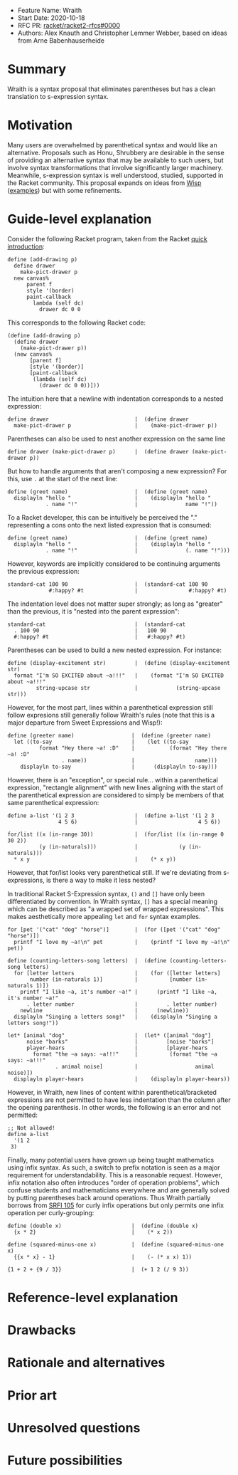- Feature Name: Wraith
- Start Date: 2020-10-18
- RFC PR: [racket/racket2-rfcs#0000](https://github.com/racket/racket2-rfcs/pull/0000)
- Authors: Alex Knauth and Christopher Lemmer Webber, based on ideas from Arne Babenhauserheide

# Summary
[summary]: #summary

Wraith is a syntax proposal that eliminates parentheses but has a clean translation to s-expression syntax.

# Motivation
[motivation]: #motivation

Many users are overwhelmed by parenthetical syntax and would like an alternative.  Proposals such as Honu, Shrubbery are desirable in the sense of providing an alternative syntax that may be available to such users, but involve syntax transformations that involve significantly larger machinery.  Meanwhile, s-expression syntax is well understood, studied, supported in the Racket community.  This proposal expands on ideas from [Wisp](http://srfi.schemers.org/srfi-119/srfi-119.html) ([examples](https://dustycloud.org/blog/wisp-lisp-alternative/)) but with some refinements.

<!-- TODO: Expand -->

# Guide-level explanation
[guide-level-explanation]: #guide-level-explanation

Consider the following Racket program, taken from the Racket
[quick introduction](https://docs.racket-lang.org/quick/index.html):

``` racket
define (add-drawing p)
  define drawer
    make-pict-drawer p
  new canvas%
      parent f
      style '(border)
      paint-callback
        lambda (self dc)
          drawer dc 0 0
```

This corresponds to the following Racket code:

``` racket
(define (add-drawing p)
  (define drawer
    (make-pict-drawer p))
  (new canvas%
       [parent f]
       [style '(border)]
       [paint-callback
        (lambda (self dc)
          (drawer dc 0 0))]))
```

The intuition here that a newline with indentation corresponds to
a nested expression:

``` racket
define drawer                           |  (define drawer
  make-pict-drawer p                    |    (make-pict-drawer p))
```

Parentheses can also be used to nest another expression on the same line

``` racket
define drawer (make-pict-drawer p)      |  (define drawer (make-pict-drawer p))
```

But how to handle arguments that aren't composing a new expression?
For this, use `.` at the start of the next line:

``` racket
define (greet name)                     |  (define (greet name)
  displayln "hello "                    |    (displayln "hello "
            . name "!"                  |               name "!"))
```

To a Racket developer, this can be intuitively be perceived the "."
representing a cons onto the next listed expression that is consumed:

``` racket
define (greet name)                     |  (define (greet name)
  displayln "hello "                    |    (displayln "hello "
            . name "!"                  |               (. name "!")))
```

However, keywords are implicitly considered to be continuing arguments
the previous expression:

``` racket
standard-cat 100 90                     |  (standard-cat 100 90
             #:happy? #t                |                #:happy? #t)
```

The indentation level does not matter super strongly; as long as
"greater" than the previous, it is "nested into the parent
expression":

``` racket
standard-cat                            |  (standard-cat
  . 100 90                              |   100 90
  #:happy? #t                           |   #:happy? #t)
```

Parentheses can be used to build a new nested expression.  For
instance:

``` racket
define (display-excitement str)         |  (define (display-excitement str)
  format "I'm SO EXCITED about ~a!!!"   |    (format "I'm SO EXCITED about ~a!!!"
         string-upcase str              |            (string-upcase str)))
```

However, for the most part, lines within a parenthetical expression still
follow expresions still generally follow Wraith's rules
(note that this is a major departure from Sweet Expressions and Wisp!):

``` racket
define (greeter name)                  |  (define (greeter name)
  let ((to-say                         |    (let ((to-say
          format "Hey there ~a! :D"    |           (format "Hey there ~a! :D"
                 . name))              |                   name)))
    displayln to-say                   |      (displayln to-say)))
```

However, there is an "exception", or special rule...
within a parenthetical expression, "rectangle alignment" with new lines
aligning with the start of the parenthetical expression are considered
to simply be members of that same parenthetical expression:

``` racket
define a-list '(1 2 3                   |  (define a-list '(1 2 3
                4 5 6)                  |                   4 5 6))
```

``` racket
for/list ((x (in-range 30))             |  (for/list ((x (in-range 0 30 2))
          (y (in-naturals)))            |             (y (in-naturals)))
  * x y                                 |    (* x y))
```

However, that for/list looks very parenthetical still.
If we're deviating from s-expressions, is there a way to make
it less nested?

In traditional Racket S-Expression syntax, `()` and `[]` have only
been differentiated by convention.
In Wraith syntax, `[]` has a special meaning which can be described
as "a wrapped set of wrapped expressions".
This makes aesthetically more appealing `let` and `for` syntax examples.

``` racket
for [pet '("cat" "dog" "horse")]        |  (for ([pet '("cat" "dog" "horse")])
  printf "I love my ~a!\n" pet          |    (printf "I love my ~a!\n" pet))
```

``` racket
define (counting-letters-song letters)  |  (define (counting-letters-song letters)
  for [letter letters                   |    (for ([letter letters]
       number (in-naturals 1)]          |          [number (in-naturals 1)])
    printf "I like ~a, it's number ~a!" |      (printf "I like ~a, it's number ~a!"
      . letter number                   |         . letter number)
    newline                             |      (newline))
  displayln "Singing a letters song!"   |    (displayln "Singing a letters song!"))
```

``` racket
let* [animal "dog"                      |  (let* ([animal "dog"]
      noise "barks"                     |         [noise "barks"]
      player-hears                      |         [player-hears
        format "the ~a says: ~a!!!"     |          (format "the ~a says: ~a!!!"
               . animal noise]          |                  animal noise)])
  displayln player-hears                |    (displayln player-hears))
```

However, in Wraith, new lines of content within parenthetical/bracketed
expressions are not permitted to have less indentation than the column
after the opening parenthesis.
In other words, the following is an error and not permitted:

``` racket
;; Not allowed!
define a-list
  '(1 2
 3)
```

Finally, many potential users have grown up being taught mathematics
using infix syntax.  As such, a switch to prefix notation is seen as a
major requirement for understandability.  This is a reasonable
request.  However, infix notation also often introduces "order of
operation problems", which confuse students and mathematicians
everywhere and are generally solved by putting parentheses back around
operations.  Thus Wraith partially borrows from
[SRFI 105](https://srfi.schemers.org/srfi-105/srfi-105.html)
for curly infix operations but only permits one infix operation
per curly-grouping:

``` racket
define (double x)                      |  (define (double x)
  {x * 2}                              |    (* x 2))
```

``` racket
define (squared-minus-one x)           |  (define (squared-minus-one x)
  {{x * x} - 1}                        |    (- (* x x) 1))
```

``` racket
{1 + 2 + {9 / 3}}                      |  (+ 1 2 (/ 9 3))
```

# Reference-level explanation
[reference-level-explanation]: #reference-level-explanation

<!-- This is the technical portion of the RFC. Explain the design in sufficient detail that: -->

<!-- - Its interaction with other features is clear. -->
<!-- - It is reasonably clear how the feature would be implemented. -->
<!-- - Corner cases are dissected by example. -->

<!-- The section should return to the examples given in the previous section, and explain more fully how the detailed proposal makes those examples work. -->

# Drawbacks
[drawbacks]: #drawbacks

<!-- Why should we *not* do this? -->

# Rationale and alternatives
[rationale-and-alternatives]: #rationale-and-alternatives

<!-- - Why is this design the best in the space of possible designs? -->
<!-- - What other designs have been considered and what is the rationale for not choosing them? -->
<!-- - What is the impact of not doing this? -->

# Prior art
[prior-art]: #prior-art

<!-- Discuss prior art, both the good and the bad, in relation to this proposal. -->
<!-- A few examples of what this can include are: -->

<!-- - For language, library, cargo, tools, and compiler proposals: Does this feature exist in other programming languages and what experience have their community had? -->
<!-- - For community proposals: Is this done by some other community and what were their experiences with it? -->
<!-- - For other teams: What lessons can we learn from what other communities have done here? -->
<!-- - Papers: Are there any published papers or great posts that discuss this? If you have some relevant papers to refer to, this can serve as a more detailed theoretical background. -->

<!-- This section is intended to encourage you as an author to think about the lessons from other languages, provide readers of your RFC with a fuller picture. -->
<!-- If there is no prior art, that is fine - your ideas are interesting to us whether they are brand new or if it is an adaptation from other languages. -->

<!-- Note that while precedent set by other languages is some motivation, it does not on its own motivate an RFC. -->
<!-- Please also take into consideration that Racket sometimes intentionally diverges from common language features. -->

# Unresolved questions
[unresolved-questions]: #unresolved-questions

<!-- - What parts of the design do you expect to resolve through the RFC process before this gets merged? -->
<!-- - What parts of the design do you expect to resolve through the implementation of this feature before stabilization? -->
<!-- - What related issues do you consider out of scope for this RFC that could be addressed in the future independently of the solution that comes out of this RFC? -->

# Future possibilities
[future-possibilities]: #future-possibilities

<!-- Think about what the natural extension and evolution of your proposal would -->
<!-- be and how it would affect the language and project as a whole in a holistic -->
<!-- way. Try to use this section as a tool to more fully consider all possible -->
<!-- interactions with the project and language in your proposal. -->
<!-- Also consider how the this all fits into the roadmap for the project -->
<!-- and of the relevant sub-team. -->

<!-- This is also a good place to "dump ideas", if they are out of scope for the -->
<!-- RFC you are writing but otherwise related. -->

<!-- If you have tried and cannot think of any future possibilities, -->
<!-- you may simply state that you cannot think of anything. -->

<!-- Note that having something written down in the future-possibilities section -->
<!-- is not a reason to accept the current or a future RFC; such notes should be -->
<!-- in the section on motivation or rationale in this or subsequent RFCs. -->
<!-- The section merely provides additional information. -->
